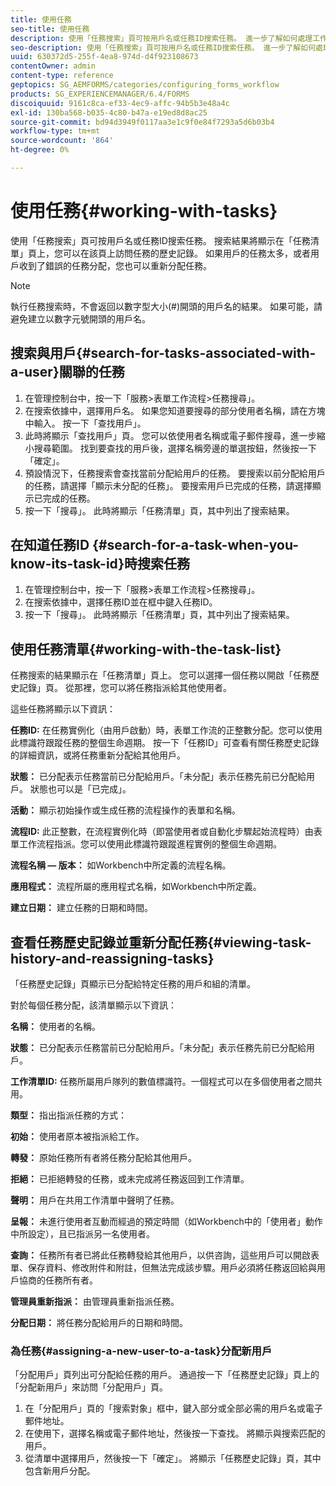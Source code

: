```yaml
---
title: 使用任務
seo-title: 使用任務
description: 使用「任務搜索」頁可按用戶名或任務ID搜索任務。 進一步了解如何處理工作。
seo-description: 使用「任務搜索」頁可按用戶名或任務ID搜索任務。 進一步了解如何處理工作。
uuid: 630372d5-255f-4ea8-974d-d4f923108673
contentOwner: admin
content-type: reference
geptopics: SG_AEMFORMS/categories/configuring_forms_workflow
products: SG_EXPERIENCEMANAGER/6.4/FORMS
discoiquuid: 9161c8ca-ef33-4ec9-affc-94b5b3e48a4c
exl-id: 130ba568-b035-4c80-b47a-e19ed8d8ac25
source-git-commit: bd94d3949f0117aa3e1c9f0e84f7293a5d6b03b4
workflow-type: tm+mt
source-wordcount: '864'
ht-degree: 0%

---
```


# 使用任務{#working-with-tasks}

使用「任務搜索」頁可按用戶名或任務ID搜索任務。 搜索結果將顯示在「任務清單」頁上，您可以在該頁上訪問任務的歷史記錄。 如果用戶的任務太多，或者用戶收到了錯誤的任務分配，您也可以重新分配任務。

>[!NOTE]
>
>執行任務搜索時，不會返回以數字型大小(#)開頭的用戶名的結果。 如果可能，請避免建立以數字元號開頭的用戶名。

## 搜索與用戶{#search-for-tasks-associated-with-a-user}關聯的任務

1. 在管理控制台中，按一下「服務>表單工作流程>任務搜尋」。
1. 在搜索依據中，選擇用戶名。 如果您知道要搜尋的部分使用者名稱，請在方塊中輸入。 按一下「查找用戶」。
1. 此時將顯示「查找用戶」頁。 您可以依使用者名稱或電子郵件搜尋，進一步縮小搜尋範圍。 找到要查找的用戶後，選擇名稱旁邊的單選按鈕，然後按一下「確定」。
1. 預設情況下，任務搜索會查找當前分配給用戶的任務。 要搜索以前分配給用戶的任務，請選擇「顯示未分配的任務」。 要搜索用戶已完成的任務，請選擇顯示已完成的任務。
1. 按一下「搜尋」。 此時將顯示「任務清單」頁，其中列出了搜索結果。

## 在知道任務ID {#search-for-a-task-when-you-know-its-task-id}時搜索任務

1. 在管理控制台中，按一下「服務>表單工作流程>任務搜尋」。
1. 在搜索依據中，選擇任務ID並在框中鍵入任務ID。
1. 按一下「搜尋」。 此時將顯示「任務清單」頁，其中列出了搜索結果。

## 使用任務清單{#working-with-the-task-list}

任務搜索的結果顯示在「任務清單」頁上。 您可以選擇一個任務以開啟「任務歷史記錄」頁。 從那裡，您可以將任務指派給其他使用者。

這些任務將顯示以下資訊：

**任務ID:** 在任務實例化（由用戶啟動）時，表單工作流的正整數分配。您可以使用此標識符跟蹤任務的整個生命週期。 按一下「任務ID」可查看有關任務歷史記錄的詳細資訊，或將任務重新分配給其他用戶。

**狀態：** 已分配表示任務當前已分配給用戶。「未分配」表示任務先前已分配給用戶。 狀態也可以是「已完成」。

**活動：** 顯示初始操作或生成任務的流程操作的表單和名稱。

**流程ID:** 此正整數，在流程實例化時（即當使用者或自動化步驟起始流程時）由表單工作流程指派。您可以使用此標識符跟蹤進程實例的整個生命週期。

**流程名稱 — 版本：** 如Workbench中所定義的流程名稱。

**應用程式：** 流程所屬的應用程式名稱，如Workbench中所定義。

**建立日期：** 建立任務的日期和時間。

## 查看任務歷史記錄並重新分配任務{#viewing-task-history-and-reassigning-tasks}

「任務歷史記錄」頁顯示已分配給特定任務的用戶和組的清單。

對於每個任務分配，該清單顯示以下資訊：

**名稱：** 使用者的名稱。

**狀態：** 已分配表示任務當前已分配給用戶。「未分配」表示任務先前已分配給用戶。

**工作清單ID:** 任務所屬用戶隊列的數值標識符。一個程式可以在多個使用者之間共用。

**類型：** 指出指派任務的方式：

**初始：** 使用者原本被指派給工作。

**轉發：** 原始任務所有者將任務分配給其他用戶。

**拒絕：** 已拒絕轉發的任務，或未完成將任務返回到工作清單。

**聲明：** 用戶在共用工作清單中聲明了任務。

**呈報：** 未進行使用者互動而經過的預定時間（如Workbench中的「使用者」動作中所設定），且已指派另一名使用者。

**查詢：** 任務所有者已將此任務轉發給其他用戶，以供咨詢，這些用戶可以開啟表單、保存資料、修改附件和附註，但無法完成該步驟。用戶必須將任務返回給與用戶協商的任務所有者。

**管理員重新指派：** 由管理員重新指派任務。

**分配日期：** 將任務分配給用戶的日期和時間。

### 為任務{#assigning-a-new-user-to-a-task}分配新用戶

「分配用戶」頁列出可分配給任務的用戶。 通過按一下「任務歷史記錄」頁上的「分配新用戶」來訪問「分配用戶」頁。

1. 在「分配用戶」頁的「搜索對象」框中，鍵入部分或全部必需的用戶名或電子郵件地址。
1. 在使用下，選擇名稱或電子郵件地址，然後按一下查找。 將顯示與搜索匹配的用戶。
1. 從清單中選擇用戶，然後按一下「確定」。 將顯示「任務歷史記錄」頁，其中包含新用戶分配。
